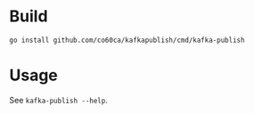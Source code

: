 # Build

`go install github.com/co60ca/kafkapublish/cmd/kafka-publish`

# Usage

See `kafka-publish --help`.
